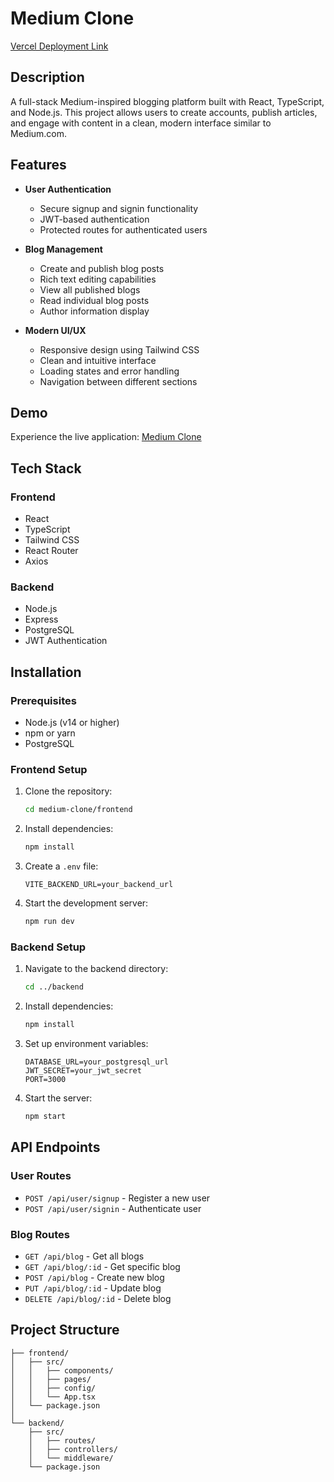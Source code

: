 # Medium Clone

[Vercel Deployment Link](https://mediumfrontend.vercel.app/)

## Description

A full-stack Medium-inspired blogging platform built with React, TypeScript, and Node.js. This project allows users to create accounts, publish articles, and engage with content in a clean, modern interface similar to Medium.com.

## Features

- **User Authentication**
  - Secure signup and signin functionality
  - JWT-based authentication
  - Protected routes for authenticated users

- **Blog Management**
  - Create and publish blog posts
  - Rich text editing capabilities
  - View all published blogs
  - Read individual blog posts
  - Author information display

- **Modern UI/UX**
  - Responsive design using Tailwind CSS
  - Clean and intuitive interface
  - Loading states and error handling
  - Navigation between different sections

## Demo

Experience the live application: [Medium Clone](https://mediumfrontend.vercel.app/)

## Tech Stack

### Frontend
- React
- TypeScript
- Tailwind CSS
- React Router
- Axios

### Backend
- Node.js
- Express
- PostgreSQL
- JWT Authentication

## Installation

### Prerequisites

- Node.js (v14 or higher)
- npm or yarn
- PostgreSQL

### Frontend Setup

1. Clone the repository:
   ```bash
   cd medium-clone/frontend
   ```

2. Install dependencies:
   ```bash
   npm install
   ```

3. Create a `.env` file:
   ```env
   VITE_BACKEND_URL=your_backend_url
   ```

4. Start the development server:
   ```bash
   npm run dev
   ```

### Backend Setup

1. Navigate to the backend directory:
   ```bash
   cd ../backend
   ```

2. Install dependencies:
   ```bash
   npm install
   ```

3. Set up environment variables:
   ```env
   DATABASE_URL=your_postgresql_url
   JWT_SECRET=your_jwt_secret
   PORT=3000
   ```

4. Start the server:
   ```bash
   npm start
   ```

## API Endpoints

### User Routes
- `POST /api/user/signup` - Register a new user
- `POST /api/user/signin` - Authenticate user

### Blog Routes
- `GET /api/blog` - Get all blogs
- `GET /api/blog/:id` - Get specific blog
- `POST /api/blog` - Create new blog
- `PUT /api/blog/:id` - Update blog
- `DELETE /api/blog/:id` - Delete blog

## Project Structure

```
├── frontend/
│   ├── src/
│   │   ├── components/
│   │   ├── pages/
│   │   ├── config/
│   │   └── App.tsx
│   └── package.json
│
└── backend/
    ├── src/
    │   ├── routes/
    │   ├── controllers/
    │   └── middleware/
    └── package.json
```